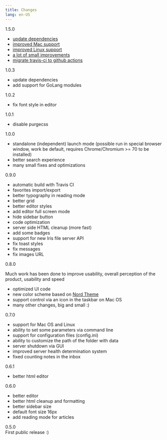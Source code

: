 ```yaml
---
title: Changes
lang: en-US
---
```


<span class="badge bg-primary">1.5.0</span>  

* [update dependencies](https://github.com/NightMan-1/QVNote/commit/7616beea4978b161952508bcebd3e69be6945db9)
* [improved Mac support](https://github.com/NightMan-1/QVNote/commit/3722419cf5fdcafd38bafce75ccf5ae0cd1ab1da)
* [improved Linux support](https://github.com/NightMan-1/QVNote/commit/42243ff25c10c703432ba4bc0766ff0bb74c8612)
* [a lot of small improvements](https://github.com/NightMan-1/QVNote/commit/f402e6292605b7840f7a659185eee93bd9e3ecde)
* [migrate travis-ci to github actions](https://github.com/NightMan-1/QVNote/commit/6062611b0d38a7cdcbec7904355c952be82420ff)

<span class="badge bg-info">1.0.3</span>  

* update dependencies
* add support for GoLang modules

<span class="badge bg-info">1.0.2</span>  

* fix font style in editor

<span class="badge bg-info">1.0.1</span>  

* disable purgecss

<span class="badge bg-info">1.0.0</span>  

* standalone (independent) launch mode (possible run in special browser window, work be default, requires Chrome/Chromium >= 70 to be installed)
* better search experience
* many small fixes and optimizations

<span class="badge bg-info">0.9.0</span>  

* automatic build with Travis CI
* favorites import/export
* better typography in reading mode
* better grid
* better editor styles
* add editor full screen mode
* hide sidebar button
* code optimization
* server side HTML cleanup (more fast)
* add some badges
* support for new Iris file server API
* fix toast styles
* fix messages
* fix images URL

<span class="badge bg-info">0.8.0</span>  

Much work has been done to improve usability, overall perception of the product, usability and speed

* optimized UI code
* new color scheme based on [Nord Theme](https://www.nordtheme.com/)
* support control via an icon in the taskbar on Mac OS
* many other changes, big and small :)

<span class="badge bg-info">0.7.0</span>  
* support for Mac OS and Linux 
* ability to set some parameters via command line
* support for configuration files (config.ini)
* ability to customize the path of the folder with data
* server shutdown via GUI
* improved server health determination system
* fixed counting notes in the inbox

<span class="badge bg-info">0.6.1</span>  
* better html editor

<span class="badge bg-info">0.6.0</span>  
* better editor
* better html cleanup and formatting
* better sidebar size
* default font size 16px
* add reading mode for articles

<span class="badge bg-info">0.5.0</span>  
First public release :)
